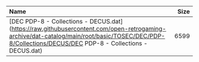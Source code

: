 |Name|Size|
|:---|---:|
|[DEC PDP-8 - Collections - DECUS.dat](https://raw.githubusercontent.com/open-retrogaming-archive/dat-catalog/main/root/basic/TOSEC/DEC/PDP-8/Collections/DECUS/DEC PDP-8 - Collections - DECUS.dat)|6599|
